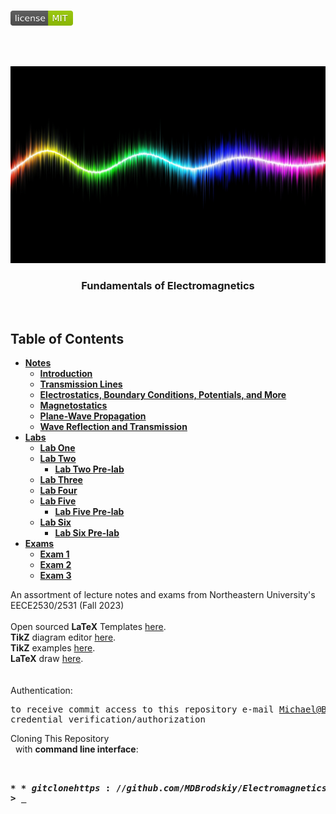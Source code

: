 <!-- PROJECT LOGO -->
<br />
<p align="left">
  <a href="https://github.com/MDBrodskiy/Electromagnetics/tree/master/LICENSE">
    <img src="images/LicenseImage.svg" alt="license" width="100" height="24"></a>
</p>
<br/>
<br/>

<!-- BACKGROUND & TITLE -->
<p align="center">
  <a href="https://github.com/MDBrodskiy/Electromagnetics">
    <img src="images/background.png" alt="background">
  </a>
  <h3 align="center">Fundamentals of Electromagnetics</h3>
<br />
</p>

<!-- TABLE OF CONTENTS -->
## Table of Contents

* [**Notes**](https://github.com/MDBrodskiy/Electromagnetics/tree/master/Notes/)
  * [**Introduction**](https://github.com/MDBrodskiy/Electromagnetics/tree/master/Notes/Section1.pdf)
  * [**Transmission Lines**](https://github.com/MDBrodskiy/Electromagnetics/tree/master/Notes/Section2.pdf)
  * [**Electrostatics, Boundary Conditions, Potentials, and More**](https://github.com/MDBrodskiy/Electromagnetics/tree/master/Notes/Section3.pdf)
  * [**Magnetostatics**](https://github.com/MDBrodskiy/Electromagnetics/tree/master/Notes/Section4.pdf)
  * [**Plane-Wave Propagation**](https://github.com/MDBrodskiy/Electromagnetics/tree/master/Notes/Section5.pdf)
  * [**Wave Reflection and Transmission**](https://github.com/MDBrodskiy/Electromagnetics/tree/master/Notes/Section6.pdf)
* [**Labs**](https://github.com/MDBrodskiy/Electromagnetics/tree/master/Labs/)
  * [**Lab One**](https://github.com/MDBrodskiy/Electromagnetics/tree/master/Labs/Lab1.pdf)
  * [**Lab Two**](https://github.com/MDBrodskiy/Electromagnetics/tree/master/Labs/Lab2.pdf)
    * [**Lab Two Pre-lab**](https://github.com/MDBrodskiy/Electromagnetics/tree/master/Labs/PreLabExp2.pdf)
  * [**Lab Three**](https://github.com/MDBrodskiy/Electromagnetics/tree/master/Labs/Lab3.pdf)
  * [**Lab Four**](https://github.com/MDBrodskiy/Electromagnetics/tree/master/Labs/Lab4.pdf)
  * [**Lab Five**](https://github.com/MDBrodskiy/Electromagnetics/tree/master/Labs/Lab5.pdf)
    * [**Lab Five Pre-lab**](https://github.com/MDBrodskiy/Electromagnetics/tree/master/Labs/PreLabExp5.pdf)
  * [**Lab Six**](https://github.com/MDBrodskiy/Electromagnetics/tree/master/Labs/Lab6.pdf)
    * [**Lab Six Pre-lab**](https://github.com/MDBrodskiy/Electromagnetics/tree/master/Labs/PreLabExp6.pdf)
* [**Exams**](https://github.com/MDBrodskiy/Electromagnetics/tree/master/Exams/)
    * [**Exam 1**](https://github.com/MDBrodskiy/Electromagnetics/tree/master/Exams/Exam1.pdf)
    * [**Exam 2**](https://github.com/MDBrodskiy/Electromagnetics/tree/master/Exams/Exam2.pdf)
    * [**Exam 3**](https://github.com/MDBrodskiy/Electromagnetics/tree/master/Exams/Exam3.pdf)

<!--
  * [**Chapter 1**](#Notes/Chapter\ 1)
* [**Exams**](#Exams)
* [**Projects**](#Projects)
-->


An assortment of lecture notes and exams from Northeastern University's EECE2530/2531 (Fall 2023)
<br/> <br/> 
Open sourced **LaTeX** Templates [here](https://www.latextemplates.com/).
<br/>
**TikZ** diagram editor [here](https://www.mathcha.io/editor).
<br/>
**TikZ** examples [here](https://www.texample.net/tikz/example).
<br/>
**LaTeX** draw [here](https://www.latexdraw.com/).
<br/> <br/> <br/>
Authentication:   
    <pre>to receive commit access to this repository e-mail Michael@Brodskiy.com for credential verification/authorization</pre>

Cloning This Repository
</br>&nbsp;&nbsp;with **command line interface**:
    <pre>    
    **$** git clone https://github.com/MDBrodskiy/Electromagnetics.git    
    **$** **>**  **_**
    </pre>
